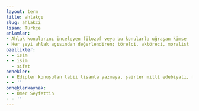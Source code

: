 ```yaml
---
layout: term
title: ahlakçı
slug: ahlakci
lisan: Türkçe
anlamlar:
- Ahlak konularını inceleyen filozof veya bu konularla uğraşan kimse
- Her şeyi ahlak açısından değerlendiren; törelci, aktöreci, moralist
ozellikler:
- - isim
- - isim
  - sıfat
ornekler:
- - Edipler konuşulan tabii lisanla yazmaya, şairler millî edebiyatı, millî şiiri, millî vezni meydana koymaya; hukukçular millî hukuku, ahlakçılar millî ahlakı, terbiyeciler millî terbiyeyi bulmaya çalışıyorlar.
- - ''
orneklerkaynak:
- - Ömer Seyfettin
- - ''
---
```

